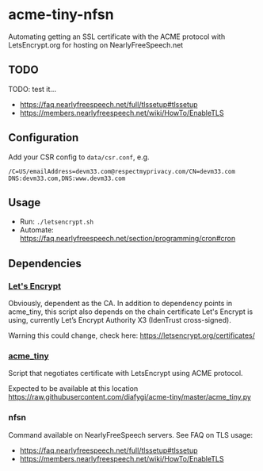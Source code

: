 # acme-tiny-nfsn

Automating getting an SSL certificate with the ACME protocol with LetsEncrypt.org for hosting on NearlyFreeSpeech.net

## TODO

TODO: test it...

- <https://faq.nearlyfreespeech.net/full/tlssetup#tlssetup>
- <https://members.nearlyfreespeech.net/wiki/HowTo/EnableTLS>

## Configuration

Add your CSR config to `data/csr.conf`, e.g.

```
/C=US/emailAddress=devm33.com@respectmyprivacy.com/CN=devm33.com
DNS:devm33.com,DNS:www.devm33.com
````

## Usage

- Run: `./letsencrypt.sh`
- Automate: <https://faq.nearlyfreespeech.net/section/programming/cron#cron>

## Dependencies

### [Let's Encrypt](https://letsencrypt.org/)

Obviously, dependent as the CA. In addition to dependency points in acme_tiny,
this script also depends on the chain certificate Let's Encrypt is using,
currently Let’s Encrypt Authority X3 (IdenTrust cross-signed).

Warning this could change, check here: <https://letsencrypt.org/certificates/>

### [acme_tiny](https://github.com/diafygi/acme-tiny)

Script that negotiates certificate with LetsEncrypt using ACME protocol.

Expected to be available at this location
<https://raw.githubusercontent.com/diafygi/acme-tiny/master/acme_tiny.py>

### nfsn

Command available on NearlyFreeSpeech servers. See FAQ on TLS usage:

- <https://faq.nearlyfreespeech.net/full/tlssetup#tlssetup>
- <https://members.nearlyfreespeech.net/wiki/HowTo/EnableTLS>
